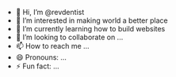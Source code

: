 - 👋 Hi, I’m @revdentist
- 👀 I’m interested in making world a better place
- 🌱 I’m currently learning how to build websites
- 💞️ I’m looking to collaborate on ...
- 📫 How to reach me ...
- 😄 Pronouns: ...
- ⚡ Fun fact: ...

<!---
revdentist/revdentist is a ✨ special ✨ repository because its `README.md` (this file) appears on your GitHub profile.
You can click the Preview link to take a look at your changes.
--->
